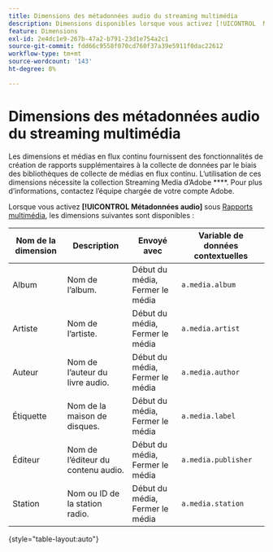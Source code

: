 ```yaml
---
title: Dimensions des métadonnées audio du streaming multimédia
description: Dimensions disponibles lorsque vous activez [!UICONTROL  Métadonnées audio ] pour une suite de rapports.
feature: Dimensions
exl-id: 2e4dc1e9-267b-47a2-b791-23d1e754a2c1
source-git-commit: fdd66c9558f070cd760f37a39e5911f0dac22612
workflow-type: tm+mt
source-wordcount: '143'
ht-degree: 8%

---
```


# Dimensions des métadonnées audio du streaming multimédia

Les dimensions et médias en flux continu fournissent des fonctionnalités de création de rapports supplémentaires à la collecte de données par le biais des bibliothèques de collecte de médias en flux continu. L’utilisation de ces dimensions nécessite la collection Streaming Media d’Adobe ****. Pour plus d’informations, contactez l’équipe chargée de votre compte Adobe.

Lorsque vous activez **[!UICONTROL Métadonnées audio]** sous [Rapports multimédia](/help/admin/admin/c-manage-report-suites/c-edit-report-suites/media-management.md), les dimensions suivantes sont disponibles :

| Nom de la dimension | Description | Envoyé avec | Variable de données contextuelles |
| --- | --- | --- | --- |
| Album | Nom de l’album. | Début du média, Fermer le média | `a.media.album` |
| Artiste | Nom de l’artiste. | Début du média, Fermer le média | `a.media.artist` |
| Auteur | Nom de l’auteur du livre audio. | Début du média, Fermer le média | `a.media.author` |
| Étiquette | Nom de la maison de disques. | Début du média, Fermer le média | `a.media.label` |
| Éditeur | Nom de l’éditeur du contenu audio. | Début du média, Fermer le média | `a.media.publisher` |
| Station | Nom ou ID de la station radio. | Début du média, Fermer le média | `a.media.station` |

{style="table-layout:auto"}
